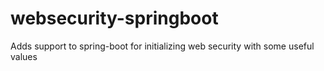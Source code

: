 # websecurity-springboot
Adds support to spring-boot for initializing web security with some useful values
